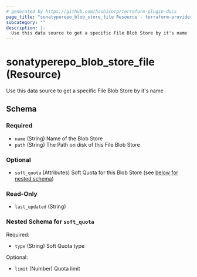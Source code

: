 ```yaml
---
# generated by https://github.com/hashicorp/terraform-plugin-docs
page_title: "sonatyperepo_blob_store_file Resource - terraform-provider-sonatyperepo"
subcategory: ""
description: |-
  Use this data source to get a specific File Blob Store by it's name
---
```


# sonatyperepo_blob_store_file (Resource)

Use this data source to get a specific File Blob Store by it's name



<!-- schema generated by tfplugindocs -->
## Schema

### Required

- `name` (String) Name of the Blob Store
- `path` (String) The Path on disk of this File Blob Store

### Optional

- `soft_quota` (Attributes) Soft Quota for this Blob Store (see [below for nested schema](#nestedatt--soft_quota))

### Read-Only

- `last_updated` (String)

<a id="nestedatt--soft_quota"></a>
### Nested Schema for `soft_quota`

Required:

- `type` (String) Soft Quota type

Optional:

- `limit` (Number) Quota limit
